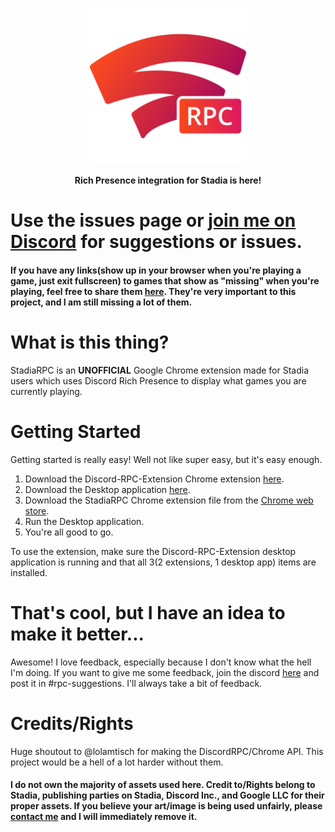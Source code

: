 <p align="center">
  <a href="https://chrome.google.com/webstore/detail/stadiarpc/dmhhgpkmilabgjpdbkinimkihdiobljg?hl=en&gl=US"><img src="assets/fullicon.png" width="250"></a>
</p>
<p align="center">
  <strong>Rich Presence integration for Stadia is here!</strong>
</p>


# Use the issues page or [join me on Discord](https://discord.gg/zU9HFm7) for suggestions or issues.
#### If you have any links(show up in your browser when you're playing a game, just exit fullscreen) to games that show as "missing" when you're playing, feel free to share them [here](https://github.com/soap-less/stadiajson/issues). They're very important to this project, and I am still missing a lot of them.


# What is this thing?
StadiaRPC is an **UNOFFICIAL** Google Chrome extension made for Stadia users which uses Discord Rich Presence to display what games you are currently playing.

# Getting Started
Getting started is really easy! Well not like super easy, but it's easy enough. 
1) Download the Discord-RPC-Extension Chrome extension [here](https://chrome.google.com/webstore/detail/discord-rich-presence/agnaejlkbiiggajjmnpmeheigkflbnoo).
2) Download the Desktop application [here](https://github.com/lolamtisch/Discord-RPC-Extension/releases/tag/0.0.1).
3) Download the StadiaRPC Chrome extension file from the [Chrome web store](https://chrome.google.com/webstore/detail/stadiarpc/dmhhgpkmilabgjpdbkinimkihdiobljg?hl=en&gl=US).
4) Run the Desktop application.
5) You're all good to go.

To use the extension, make sure the Discord-RPC-Extension desktop application is running and that all 3(2 extensions, 1 desktop app) items are installed.

# That's cool, but I have an idea to make it better...
Awesome! I love feedback, especially because I don't know what the hell I'm doing. If you want to give me some feedback, join the discord [here](https://discord.gg/zU9HFm7) and post it in #rpc-suggestions. I'll always take a bit of feedback.

# Credits/Rights
Huge shoutout to @lolamtisch for making the DiscordRPC/Chrome API. This project would be a hell of a lot harder without them. 
#### I do not own the majority of assets used here. Credit to/Rights belong to Stadia, publishing parties on Stadia, Discord Inc., and Google LLC for their proper assets. If you believe your art/image is being used unfairly, please [contact me](mailto:david.parada.w@gmail.com) and I will immediately remove it.
